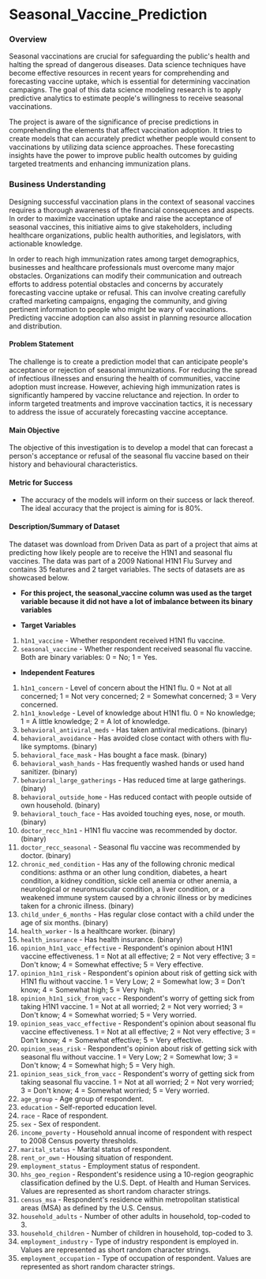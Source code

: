 # Seasonal_Vaccine_Prediction
### Overview
Seasonal vaccinations are crucial for safeguarding the public's health and halting the spread of dangerous diseases. Data science techniques have become effective resources in recent years for comprehending and forecasting vaccine uptake, which is essential for determining vaccination campaigns. The goal of this data science modeling research is to apply predictive analytics to estimate people's willingness to receive seasonal vaccinations.

The project is aware of the significance of precise predictions in comprehending the elements that affect vaccination adoption. It tries to create models that can accurately predict whether people would consent to vaccinations by utilizing data science approaches. These forecasting insights have the power to improve public health outcomes by guiding targeted treatments and enhancing immunization plans.
### Business Understanding
Designing successful vaccination plans in the context of seasonal vaccines requires a thorough awareness of the financial consequences and aspects. In order to maximize vaccination uptake and raise the acceptance of seasonal vaccines, this initiative aims to give stakeholders, including healthcare organizations, public health authorities, and legislators, with actionable knowledge.

In order to reach high immunization rates among target demographics, businesses and healthcare professionals must overcome many major obstacles. Organizations can modify their communication and outreach efforts to address potential obstacles and concerns by accurately forecasting vaccine uptake or refusal. This can involve creating carefully crafted marketing campaigns, engaging the community, and giving pertinent information to people who might be wary of vaccinations. Predicting vaccine adoption can also assist in planning resource allocation and distribution.
#### Problem Statement
The challenge is to create a prediction model that can anticipate people's acceptance or rejection of seasonal immunizations. For reducing the spread of infectious illnesses and ensuring the health of communities, vaccine adoption must increase. However, achieving high immunization rates is significantly hampered by vaccine reluctance and rejection. In order to inform targeted treatments and improve vaccination tactics, it is necessary to address the issue of accurately forecasting vaccine acceptance.
#### Main Objective
The objective of this investigation is to develop a model that can forecast a person's acceptance or refusal of the seasonal flu vaccine based on their history and behavioural characteristics.
#### Metric for Success
- The accuracy of the models will inform on their success or lack thereof. The ideal accuracy that the project is aiming for is 80%. 

#### Description/Summary of Dataset
The dataset was download from Driven Data as part of a project that aims at predicting how likely people are to receive the H1N1 and seasonal flu vaccines. The data was part of a 2009 National H1N1 Flu Survey and contains 35 features and 2 target variables. The sects of datasets are as showcased below.

- **For this project, the seasonal_vaccine column was used as the target variable because it did not have a lot of imbalance between its binary variables**

- **Target Variables**
1. `h1n1_vaccine` - Whether respondent received H1N1 flu vaccine.
2. `seasonal_vaccine` - Whether respondent received seasonal flu vaccine.
Both are binary variables: 0 = No; 1 = Yes.

- **Independent Features**
1. `h1n1_concern` - Level of concern about the H1N1 flu.
0 = Not at all concerned; 1 = Not very concerned; 2 = Somewhat concerned; 3 = Very concerned.
2. `h1n1_knowledge` - Level of knowledge about H1N1 flu.
0 = No knowledge; 1 = A little knowledge; 2 = A lot of knowledge.
3. `behavioral_antiviral_meds` - Has taken antiviral medications. (binary)
4. `behavioral_avoidance` - Has avoided close contact with others with flu-like symptoms. (binary)
5. `behavioral_face_mask` - Has bought a face mask. (binary)
6. `behavioral_wash_hands` - Has frequently washed hands or used hand sanitizer. (binary)
7. `behavioral_large_gatherings` - Has reduced time at large gatherings. (binary)
8. `behavioral_outside_home` - Has reduced contact with people outside of own household. (binary)
9. `behavioral_touch_face` - Has avoided touching eyes, nose, or mouth. (binary)
10. `doctor_recc_h1n1` - H1N1 flu vaccine was recommended by doctor. (binary)
11. `doctor_recc_seasonal` - Seasonal flu vaccine was recommended by doctor. (binary)
12. `chronic_med_condition` - Has any of the following chronic medical conditions: asthma or an other lung condition, diabetes, a heart condition, a kidney condition, sickle cell anemia or other anemia, a neurological or neuromuscular condition, a liver condition, or a weakened immune system caused by a chronic illness or by medicines taken for a chronic illness. (binary)
13. `child_under_6_months` - Has regular close contact with a child under the age of six months. (binary)
14. `health_worker` - Is a healthcare worker. (binary)
15. `health_insurance` - Has health insurance. (binary)
16. `opinion_h1n1_vacc_effective` - Respondent's opinion about H1N1 vaccine effectiveness.
1 = Not at all effective; 2 = Not very effective; 3 = Don't know; 4 = Somewhat effective; 5 = Very effective.
17. `opinion_h1n1_risk` - Respondent's opinion about risk of getting sick with H1N1 flu without vaccine.
1 = Very Low; 2 = Somewhat low; 3 = Don't know; 4 = Somewhat high; 5 = Very high.
18. `opinion_h1n1_sick_from_vacc` - Respondent's worry of getting sick from taking H1N1 vaccine.
1 = Not at all worried; 2 = Not very worried; 3 = Don't know; 4 = Somewhat worried; 5 = Very worried.
19. `opinion_seas_vacc_effective` - Respondent's opinion about seasonal flu vaccine effectiveness.
1 = Not at all effective; 2 = Not very effective; 3 = Don't know; 4 = Somewhat effective; 5 = Very effective.
20. `opinion_seas_risk` - Respondent's opinion about risk of getting sick with seasonal flu without vaccine.
1 = Very Low; 2 = Somewhat low; 3 = Don't know; 4 = Somewhat high; 5 = Very high.
21. `opinion_seas_sick_from_vacc` - Respondent's worry of getting sick from taking seasonal flu vaccine.
1 = Not at all worried; 2 = Not very worried; 3 = Don't know; 4 = Somewhat worried; 5 = Very worried.
22. `age_group` - Age group of respondent.
23. `education` - Self-reported education level.
24. `race` - Race of respondent.
25. `sex` - Sex of respondent.
26. `income_poverty` - Household annual income of respondent with respect to 2008 Census poverty thresholds.
27. `marital_status` - Marital status of respondent.
28. `rent_or_own` - Housing situation of respondent.
29. `employment_status` - Employment status of respondent.
30. `hhs_geo_region` - Respondent's residence using a 10-region geographic classification defined by the U.S. Dept. of Health and Human Services. Values are represented as short random character strings.
31. `census_msa` - Respondent's residence within metropolitan statistical areas (MSA) as defined by the U.S. Census.
32. `household_adults` - Number of other adults in household, top-coded to 3.
33. `household_children` - Number of children in household, top-coded to 3.
34. `employment_industry` - Type of industry respondent is employed in. Values are represented as short random character strings.
35. `employment_occupation` - Type of occupation of respondent. Values are represented as short random character strings.
